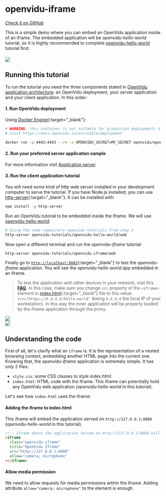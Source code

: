 # openvidu-iframe
<a href="https://github.com/OpenVidu/openvidu-tutorials/tree/master/openvidu-iframe" target="_blank"><i class="icon ion-social-github"> Check it on GitHub</i></a>

This is a simple demo where you can embed an OpenVidu application inside of an iframe. The embedded application will be _openvidu-hello-world_ tutorial, so it is highly recommended to complete [openvidu-hello-world](tutorials/openvidu-hello-world/) tutorial first.

<div class="row">
    <div class="pro-gallery" style="margin: 20px 0 15px 0">
        <a data-fancybox="gallery-pro1" data-type="image" class="fancybox-img" href="img/tutorials/openvidu-iframe.png">
          <img class="img-responsive" style="margin: auto; max-height: 500px" src="img/tutorials/openvidu-iframe.png"/>
        </a>
    </div>
</div>

## Running this tutorial

To run the tutorial you need the three components stated in [OpenVidu application architecture](developing-your-video-app/#openvidu-application-architecture): an OpenVidu deployment, your server application and your client application. In this order:

#### 1. Run OpenVidu deployment

Using [Docker Engine](https://docs.docker.com/engine/){:target="_blank"}:

```bash
# WARNING: this container is not suitable for production deployments of OpenVidu
# Visit https://docs.openvidu.io/en/stable/deployment

docker run -p 4443:4443 --rm -e OPENVIDU_SECRET=MY_SECRET openvidu/openvidu-dev:2.22.0
```

#### 2. Run your preferred server application sample

For more information visit [Application server](application-server/).

<div id="application-server-wrapper"></div>
<script src="js/load-common-template.js" data-pathToFile="server-application-samples.html" data-elementId="application-server-wrapper" data-runAnchorScript="false" data-useCurrentVersion="true"></script>

#### 3. Run the client application tutorial

You will need some kind of http web server installed in your development computer to serve the tutorial. If you have Node.js installed, you can use [http-server](https://github.com/indexzero/http-server){:target="_blank"}. It can be installed with:

```bash
npm install -g http-server
```

Run an OpenVidu tutorial to be embedded inside the iframe. We will use [openvidu-hello-world](tutorials/openvidu-hello-world/):

```bash
# Using the same repository openvidu-tutorials from step 2
http-server openvidu-tutorials/openvidu-hello-world/web
```

Now open a different terminal and run the _openvidu-iframe_ tutorial:

```bash
http-server openvidu-tutorials/openvidu-iframe/web
```

Finally go to [`http://localhost:8081`](http://localhost:8081){:target="_blank"} to test the *openvidu-iframe* application. You will see the *openvidu-hello-world* app embedded in an iframe.

> To test the application with other devices in your network, visit this **[FAQ](troubleshooting/#3-test-applications-in-my-network-with-multiple-devices)**. In this case, make sure you change `src` property of the `<iframe>` element in [index.html](https://github.com/OpenVidu/openvidu-tutorials/blob/12c21df5b0f8781bed1f1810f668555d734a3c71/openvidu-iframe/web/index.html#L39){:target="_blank"} file to this value: `src="https://X.X.X.X/hello-world"` (being `X.X.X.X` the local IP of your workstation). In this way the inner application will be properly loaded by the iframe application through the proxy.

<div class="row no-margin row-gallery">
	<div class="col-md-6">
		<a data-fancybox="gallery" data-type="image" class="fancybox-img" href="img/docs/tutorials/openvidu-iframe.png">
			<img class="img-responsive" src="img/docs/tutorials/openvidu-iframe.png">
		</a>
	</div>
	<div class="col-md-6">
		<a data-fancybox="gallery" data-type="image" class="fancybox-img" href="img/docs/tutorials/openvidu-iframe2.png">
			<img class="img-responsive" src="img/docs/tutorials/openvidu-iframe2.png">
		</a>
	</div>
</div>

## Understanding the code

First of all,  let's clarify what an `iframe` is. It is the representation of a nested browsing context, embedding another HTML page into the current one. Knowing that, the _openvidu-iframe_ application is extremely simple. It has only 2 files:

- `style.css`: some CSS classes to style _index.html_.
- `index.html`: HTML code with the iframe. This iframe can potentially hold any OpenVidu web application (_openvidu-hello-world_ in this tutorial).

Let's see how `index.html` uses the iframe:

#### Adding the iframe to index.html

This iframe will embed the application served on `http://127.0.0.1:8080` (_openvidu-hello-world_ in this tutorial).

```html
<!-- Iframe where the application served on http://127.0.0.1:8080 will be embedded -->
<iframe
  class="openvidu-iframe"
  title="OpenVidu Iframe"
  src="http://127.0.0.1:8080"
  allow="camera; microphone"
></iframe>
```

#### Allow media permission

We need to allow requests for media permissions within the iframe. Adding attribute `allow="camera; microphone"` to the element is enough.

<br>

<link rel="stylesheet" href="https://cdnjs.cloudflare.com/ajax/libs/fancybox/3.1.20/jquery.fancybox.min.css" />
<script src="https://cdnjs.cloudflare.com/ajax/libs/fancybox/3.1.20/jquery.fancybox.min.js"></script>
<script type='text/javascript' src='js/fancybox-setup.js'></script>
